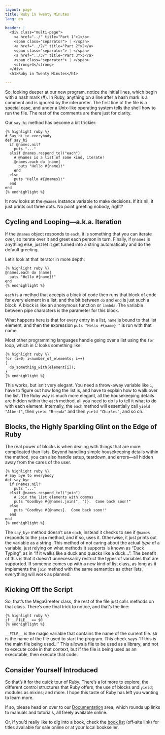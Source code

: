 ```yaml
---
layout: page
title: Ruby in Twenty Minutes
lang: en

header: |
  <div class="multi-page">
    <a href="../" title="Part 1">1</a>
    <span class="separator"> | </span>
    <a href="../2/" title="Part 2">2</a>
    <span class="separator"> | </span>
    <a href="../3/" title="Part 3">3</a>
    <span class="separator"> | </span>
    <strong>4</strong>
  </div>
  <h1>Ruby in Twenty Minutes</h1>

---
```


So, looking deeper at our new program, notice the initial lines, which
begin with a hash mark (#). In Ruby, anything on a line after a hash mark
is a comment and is ignored by the interpreter. The first line of the file
is a  special case, and under  a Unix-like operating  system tells the
shell how  to run the file.  The  rest of the comments  are there just
for clarity.

Our `say_hi` method has become a bit trickier:

    {% highlight ruby %}
    # Say hi to everybody
    def say_hi
      if @names.nil?
        puts "..."
      elsif @names.respond_to?("each")
        # @names is a list of some kind, iterate!
        @names.each do |name|
          puts "Hello #{name}!"
        end
      else
        puts "Hello #{@names}!"
      end
    end
    {% endhighlight %}

It now  looks at the `@names` instance variable to make decisions.
If it&#8217;s nil,  it just prints  out three dots. No point
greeting nobody, right?

## Cycling and Looping&#8212;a.k.a. Iteration

If the `@names` object responds to `each`, it is  something that you can
iterate over, so iterate over it and greet each person in turn.
Finally, if `@names` is anything else, just let it get turned into 
a string automatically  and do  the
default greeting.

Let&#8217;s look at that iterator in more depth:

    {% highlight ruby %}
    @names.each do |name|
      puts "Hello #{name}!"
    end
    {% endhighlight %}

`each` is a method that accepts a block of code then runs that block
of code for every element in a  list, and the bit  between `do` and
`end` is just  such a block.  A block is  like an anonymous function
or `lambda`.  The variable  between pipe characters is the parameter
for this block.

What happens here  is that for every entry in a  list, `name` is bound
to that list element, and  then the expression `puts "Hello #{name}!"`
is run with that name.

Most other  programming languages handle  going over a list  using the
`for` loop, which in C looks something like:

    {% highlight ruby %}
    for (i=0; i<number_of_elements; i++)
    {
      do_something_with(element[i]);
    }
    {% endhighlight %}

This works, but isn&#8217;t very elegant. You need a throw-away variable
like `i`, have to figure out how long the list  is, and have to
explain how to walk over the list. The Ruby way is much more
elegant, all the housekeeping details are hidden  within the `each`
method,  all you  need to  do is  to tell  it what  to do  with each
element. Internally, the `each` method  will essentially call
`yield "Albert"`, then `yield "Brenda"` and then  `yield "Charles"`, 
and so on.

## Blocks, the Highly Sparkling Glint on the Edge of Ruby

The real  power of blocks  is when dealing  with things that  are more
complicated  than   lists.  Beyond handling simple
housekeeping  details within the  method, you can also  handle setup,
teardown, and errors&#8212;all hidden away from the cares of the user.

    {% highlight ruby %}
    # Say bye to everybody
    def say_bye
      if @names.nil?
        puts "..."
      elsif @names.respond_to?("join")
        # Join the list elements with commas
        puts "Goodbye #{@names.join(", ")}.  Come back soon!"
      else
        puts "Goodbye #{@names}.  Come back soon!"
      end
    end
    {% endhighlight %}

The `say_bye` method doesn&#8217;t use `each`, instead it checks to see if
`@names`  responds  to  the  `join`  method, and  if  so,  uses  it.
Otherwise, it just prints out the variable as a string.  This method
of not caring about the actual _type_ of a variable, just relying on
what methods  it supports is  known as &#8220;Duck  Typing&#8221;, as in  &#8220;if it
walks like a duck  and quacks  like a duck&#8230;&#8221;.  The benefit of this
is  that it doesn&#8217;t  unnecessarily restrict  the types  of variables
that are  supported.  If someone  comes up with  a new kind  of list
class,  as long as  it implements  the `join`  method with  the same
semantics as other lists, everything will work as planned.

## Kicking Off the Script

So,  that&#8217;s the MegaGreeter  class, the  rest of  the file  just calls
methods on that class.  There&#8217;s  one final trick to notice, and that&#8217;s
the line:

    {% highlight ruby %}
    if __FILE__ == $0
    {% endhighlight %}

`__FILE__` is the magic variable that contains the name of the current
file.  `$0` is  the name of the file used to  start the program.  This
check says  &#8220;If this is  the main file  being used&#8230;&#8221;  This  allows a
file to be used as a library, and not to execute code in that context,
but if  the file  is being  used as an  executable, then  execute that
code.

## Consider Yourself Introduced

So  that&#8217;s it  for the  quick tour  of Ruby.   There&#8217;s a  lot  more to
explore, the different control structures that Ruby offers; the use of
blocks and `yield`; modules as mixins; and more.  I hope this taste of
Ruby has left you wanting to learn more.

If so, please head on over to our [Documentation](/en/documentation/) area,
which rounds up links to manuals and tutorials, all freely available online.

Or, if you&#8217;d really like to dig into a book, check the
[book list](http://www.ruby-doc.org/bookstore) (off-site link)
for titles available for sale online or at your local bookseller.
